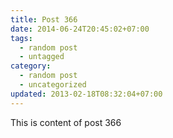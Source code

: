 ```yaml
---
title: Post 366
date: 2014-06-24T20:45:02+07:00
tags:
  - random post
  - untagged
category:
  - random post
  - uncategorized
updated: 2013-02-18T08:32:04+07:00
---
```

This is content of post 366